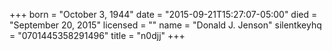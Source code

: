 +++
born = "October 3, 1944"
date = "2015-09-21T15:27:07-05:00"
died = "September 20, 2015"
licensed = ""
name = "Donald J. Jenson"
silentkeyhq = "0701445358291496"
title = "n0djj"
+++
